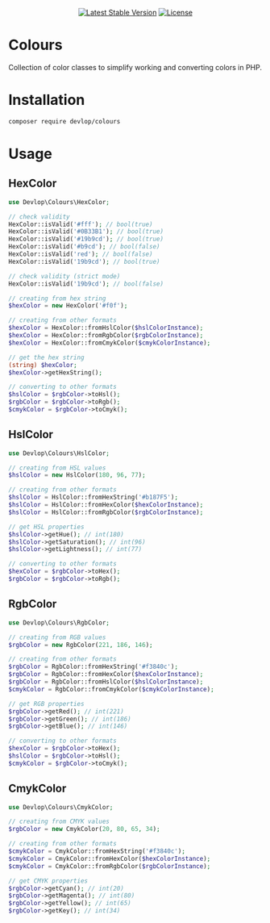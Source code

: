 <p align="center">
    <a href="https://packagist.org/packages/devlop/colours"><img src="https://img.shields.io/packagist/v/devlop/colours" alt="Latest Stable Version"></a>
    <a href="https://github.com/devlop/colours/blob/master/LICENSE.md"><img src="https://img.shields.io/packagist/l/devlop/colours" alt="License"></a>
</p>

# Colours

Collection of color classes to simplify working and converting colors in PHP.

# Installation

```bash
composer require devlop/colours
```

# Usage

## HexColor

```php
use Devlop\Colours\HexColor;

// check validity
HexColor::isValid('#fff'); // bool(true)
HexColor::isValid('#0B33B1'); // bool(true)
HexColor::isValid('#19b9cd'); // bool(true)
HexColor::isValid('#b9cd'); // bool(false)
HexColor::isValid('red'); // bool(false)
HexColor::isValid('19b9cd'); // bool(true)

// check validity (strict mode)
HexColor::isValid('19b9cd'); // bool(false)

// creating from hex string
$hexColor = new HexColor('#f0f');

// creating from other formats
$hexColor = HexColor::fromHslColor($hslColorInstance);
$hexColor = HexColor::fromRgbColor($rgbColorInstance);
$hexColor = HexColor::fromCmykColor($cmykColorInstance);

// get the hex string
(string) $hexColor;
$hexColor->getHexString();

// converting to other formats
$hslColor = $rgbColor->toHsl();
$rgbColor = $rgbColor->toRgb();
$cmykColor = $rgbColor->toCmyk();
```

## HslColor

```php
use Devlop\Colours\HslColor;

// creating from HSL values
$hslColor = new HslColor(180, 96, 77);

// creating from other formats
$hslColor = HslColor::fromHexString('#b187F5');
$hslColor = HslColor::fromHexColor($hexColorInstance);
$hslColor = HslColor::fromRgbColor($rgbColorInstance);

// get HSL properties
$hslColor->getHue(); // int(180)
$hslColor->getSaturation(); // int(96)
$hslColor->getLightness(); // int(77)

// converting to other formats
$hexColor = $rgbColor->toHex();
$rgbColor = $rgbColor->toRgb();
```

## RgbColor

```php
use Devlop\Colours\RgbColor;

// creating from RGB values
$rgbColor = new RgbColor(221, 186, 146);

// creating from other formats
$rgbColor = RgbColor::fromHexString('#f3840c');
$rgbColor = RgbColor::fromHexColor($hexColorInstance);
$rgbColor = RgbColor::fromHslColor($hslColorInstance);
$cmykColor = RgbColor::fromCmykColor($cmykColorInstance);

// get RGB properties
$rgbColor->getRed(); // int(221)
$rgbColor->getGreen(); // int(186)
$rgbColor->getBlue(); // int(146)

// converting to other formats
$hexColor = $rgbColor->toHex();
$hslColor = $rgbColor->toHsl();
$cmykColor = $rgbColor->toCmyk();
```

## CmykColor

```php
use Devlop\Colours\CmykColor;

// creating from CMYK values
$rgbColor = new CmykColor(20, 80, 65, 34);

// creating from other formats
$cmykColor = CmykColor::fromHexString('#f3840c');
$cmykColor = CmykColor::fromHexColor($hexColorInstance);
$cmykColor = CmykColor::fromRgbColor($rgbColorInstance);

// get CMYK properties
$rgbColor->getCyan(); // int(20)
$rgbColor->getMagenta(); // int(80)
$rgbColor->getYellow(); // int(65)
$rgbColor->getKey(); // int(34)
```
